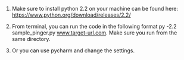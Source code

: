 1. Make sure to install python 2.2 on your machine can be found here: https://www.python.org/download/releases/2.2/

2. From terminal, you can run the code in the following format py -2.2 sample_pinger.py www.target-url.com. Make sure
you run from the same directory.

3. Or you can use pycharm and change the settings.
